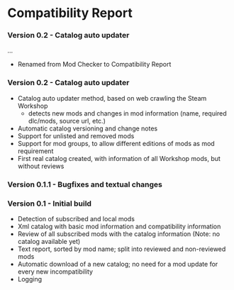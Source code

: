 # Compatibility Report

### Version 0.2   - Catalog auto updater
...
* Renamed from Mod Checker to Compatibility Report

### Version 0.2   - Catalog auto updater
* Catalog auto updater method, based on web crawling the Steam Workshop
  - detects new mods and changes in mod information (name, required dlc/mods, source url, etc.)
* Automatic catalog versioning and change notes
* Support for unlisted and removed mods
* Support for mod groups, to allow different editions of mods as mod requirement
* First real catalog created, with information of all Workshop mods, but without reviews

### Version 0.1.1 - Bugfixes and textual changes

### Version 0.1   - Initial build
* Detection of subscribed and local mods
* Xml catalog with basic mod information and compatibility information
* Review of all subscribed mods with the catalog information (Note: no catalog available yet)
* Text report, sorted by mod name; split into reviewed and non-reviewed mods
* Automatic download of a new catalog; no need for a mod update for every new incompatibility
* Logging